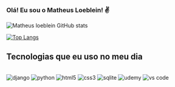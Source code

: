 
### Olá! Eu sou o Matheus Loeblein! ✌️

![Matheus loeblein GitHub stats](https://github-readme-stats.vercel.app/api?username=MatheusLoeblein&show_icons=true&theme=dracula)

[![Top Langs](https://github-readme-stats.vercel.app/api/top-langs/?username=MatheusLoeblein&layout=compact)](https://github.com/anuraghazra/github-readme-stats)
## Tecnologias que eu uso no meu dia

<div style="display: inline_block"><br/>


<img aling="center" alt="django" src="https://img.shields.io/badge/Django-092E20?style=for-the-badge&logo=django&logoColor=white">
<img aling="center" alt="python" src="https://img.shields.io/badge/Python-3776AB?style=for-the-badge&logo=python&logoColor=white">
<img aling="center" alt="html5" src="https://img.shields.io/badge/HTML5-E34F26?style=for-the-badge&logo=html5&logoColor=white">
<img aling="center" alt="css3" src="https://img.shields.io/badge/CSS3-1572B6?style=for-the-badge&logo=css3&logoColor=white">
<img aling="center" alt="sqlite" src="https://img.shields.io/badge/SQLite-07405E?style=for-the-badge&logo=sqlite&logoColor=white">
<img aling="center" alt="udemy" src="https://img.shields.io/badge/Udemy-EC5252?style=for-the-badge&logo=Udemy&logoColor=white">
<img aling="center" alt="vs code" src="https://img.shields.io/badge/Visual_Studio_Code-0078D4?style=for-the-badge&logo=visual%20studio%20code&logoColor=white">

</div>
